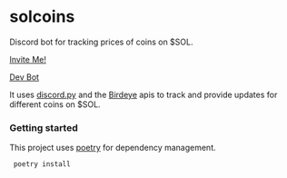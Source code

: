 # solcoins

Discord bot for tracking prices of coins on $SOL.

[Invite Me!](https://discord.com/api/oauth2/authorize?client_id=1074070921393999873&permissions=0&scope=bot%20applications.commands)

[Dev Bot](https://discord.com/api/oauth2/authorize?client_id=1082457055853559859&permissions=16&scope=applications.commands%20bot)

It uses [discord.py](https://discordpy.readthedocs.io/en/stable/) and the [Birdeye](https://public-api.birdeye.so/#/) apis to track and provide updates for different coins on $SOL.

### Getting started
This project uses [poetry](https://python-poetry.org/) for dependency management.
```commandline
 poetry install
```
